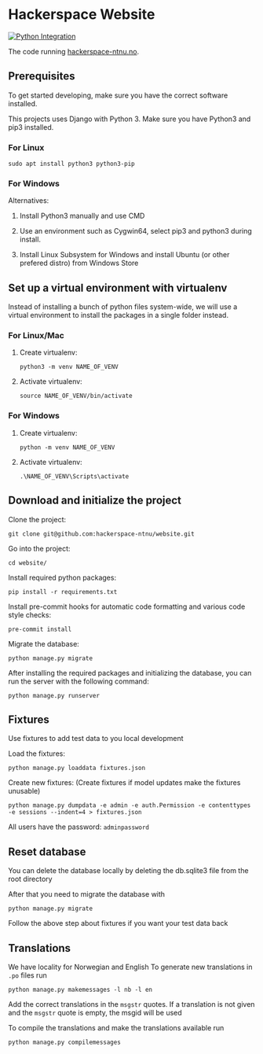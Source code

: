 # Hackerspace Website
[
![Python Integration](https://github.com/hackerspace-ntnu/website/actions/workflows/integration.yml/badge.svg)
](https://github.com/hackerspace-ntnu/website/actions/workflows/integration.yml)

The code running [hackerspace-ntnu.no](http://hackerspace-ntnu.no).

## Prerequisites

To get started developing, make sure you have the correct software installed.

This projects uses Django with Python 3. Make sure you have Python3 and pip3 installed.

### For Linux

```
sudo apt install python3 python3-pip
```

### For Windows
Alternatives:
1. Install Python3 manually and use CMD

2. Use an environment such as Cygwin64, select pip3 and python3 during install.

3. Install Linux Subsystem for Windows and install Ubuntu (or other prefered distro) from Windows Store

## Set up a virtual environment with virtualenv

Instead of installing a bunch of python files system-wide, we will use a virtual environment to install the packages in a single folder instead.

### For Linux/Mac

1. Create virtualenv:
   ```
   python3 -m venv NAME_OF_VENV
   ```

2. Activate virtualenv:
   ```
   source NAME_OF_VENV/bin/activate
   ```

### For Windows
1. Create virtualenv:
   ```
   python -m venv NAME_OF_VENV
   ```

2. Activate virtualenv:
   ```
   .\NAME_OF_VENV\Scripts\activate
   ```

## Download and initialize the project

Clone the project:
```
git clone git@github.com:hackerspace-ntnu/website.git
```

Go into the project:
```
cd website/
```

Install required python packages:
```
pip install -r requirements.txt
```

Install pre-commit hooks for automatic code formatting and various code style checks:
```
pre-commit install
```

Migrate the database:
```
python manage.py migrate
```

After installing the required packages and initializing the database, you can run the server with the following command:
```
python manage.py runserver
```

## Fixtures

Use fixtures to add test data to you local development

Load the fixtures:
```
python manage.py loaddata fixtures.json
```

Create new fixtures: 
(Create fixtures if model updates make the fixtures unusable)
```
python manage.py dumpdata -e admin -e auth.Permission -e contenttypes -e sessions --indent=4 > fixtures.json
```

All users have the password: `adminpassword`


## Reset database

You can delete the database locally by deleting the db.sqlite3 file from the root directory

After that you need to migrate the database with
```
python manage.py migrate
```

Follow the above step about fixtures if you want your test data back


## Translations

We have locality for Norwegian and English
To generate new translations in `.po` files run
```
python manage.py makemessages -l nb -l en
```

Add the correct translations in the `msgstr` quotes.
If a translation is not given and the `msgstr` quote is empty, the msgid will be used

To compile the translations and make the translations available run
```
python manage.py compilemessages
```